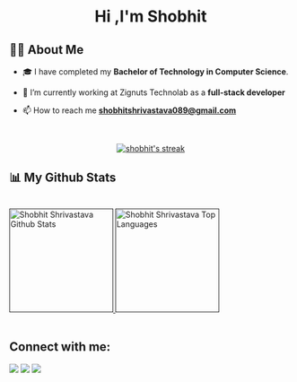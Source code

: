 
<h1 align="center">Hi <!--<img src="https://raw.githubusercontent.com/MartinHeinz/MartinHeinz/master/wave.gif" width="30px">-->,I'm Shobhit</h1>
<!-- <h3 align="center">❤️ to do programming.</h3>
 -->

## 🙋‍♂️ About Me

- 🎓 I have completed my **Bachelor of Technology in Computer Science**.

- 💼 I’m currently working at Zignuts Technolab as a **full-stack developer**

<!--- 👨‍💻 All of my projects are available at **[My Portfolio](https://shobhitshrivastava.netlify.app/)**-->

- 📫 How to reach me **shobhitshrivastava089@gmail.com**

<!-- - ⚡ Fun fact **I play game very often.** -->

<!--## 🚀 Languages and Tools:

<p align="left">
    <a href="https://www.java.com" target="_blank" rel="noreferrer"> <img src="https://raw.githubusercontent.com/devicons/devicon/master/icons/java/java-original.svg" alt="java" width="40" height="40"/> </a></a>
     <a href="https://www.php.com" target="_blank" rel="noreferrer"> <img src="https://raw.githubusercontent.com/devicons/devicon/master/icons/php/php-original.svg" alt="php" width="40" height="40"/> </a>
    <a href="https://www.w3schools.com/cpp/" target="_blank" rel="noreferrer">  </a><a href="https://www.python.org" target="_blank" rel="noreferrer"> <img src="https://raw.githubusercontent.com/devicons/devicon/master/icons/python/python-original.svg" alt="python" width="40" height="40"/> </a> </a> 
    <a href="https://www.w3.org/html/" target="_blank" rel="noreferrer"> <img src="https://raw.githubusercontent.com/devicons/devicon/master/icons/html5/html5-original-wordmark.svg" alt="html5" width="40" height="40"/> </a> 
    <a href="https://www.w3schools.com/css/" target="_blank" rel="noreferrer"> <img src="https://raw.githubusercontent.com/devicons/devicon/master/icons/css3/css3-original-wordmark.svg" alt="css3" width="40" height="40"/> </a>   <a href="https://getbootstrap.com" target="_blank" rel="noreferrer"> <img src="https://raw.githubusercontent.com/devicons/devicon/master/icons/bootstrap/bootstrap-plain-wordmark.svg" alt="bootstrap" width="40" height="40"/> </a> 
<a href="https://www.javascript.com/" target="_blank" rel="noreferrer"> <img src="https://raw.githubusercontent.com/devicons/devicon/master/icons/javascript/javascript-original.svg" alt="c" width="40" height="40"/> </a>    
<a href="https://www.mongodb.com/" target="_blank" rel="noreferrer"> <img src="https://raw.githubusercontent.com/devicons/devicon/master/icons/mongodb/mongodb-original.svg" alt="c" width="40" height="40"/> </a>
<a href="https://www.nodejs.com/" target="_blank" rel="noreferrer"> <img src="https://raw.githubusercontent.com/devicons/devicon/master/icons/nodejs/nodejs-original.svg" alt="c" width="40" height="40"/> </a>
<a href="https://developer.android.com" target="_blank" rel="noreferrer"> <img src="https://raw.githubusercontent.com/devicons/devicon/master/icons/android/android-original-wordmark.svg" alt="android" width="40" height="40"/>
    </p>
    -->

<br/>

<p align="center">
    <a href="https://github.com/ShobhitShrivastava089/github-readme-streak-stats">
        <img title="🔥 Get streak stats for your profile at git.io/streak-stats" alt="shobhit's streak" src="https://github-readme-streak-stats.herokuapp.com/?user=ShobhitShrivastava089&theme=black-ice&hide_border=true&stroke=0000&background=060A0CD0"/>
    </a>
</p>

## 📊 My Github Stats

  <br/>
  <a href =""> <img height = "185rem" alt="Shobhit Shrivastava Github Stats" src="https://github-readme-stats.vercel.app/api?username=ShobhitShrivastava089&show_icons=true&coun_private=true&theme=react&hide_border=true&bg_color=0D1117" /> </a>
  <a href =""><img height = "185rem" alt="Shobhit Shrivastava Top Languages" src="https://github-readme-stats.vercel.app/api/top-langs/?username=ShobhitShrivastava089&langs_count=8&count_private=true&layout=compact&theme=react&hide_border=true&bg_color=0D1117" /></a>
  <br/>


<br/>

## Connect with me:
<p align="left">

<a href = "https://www.linkedin.com/in/shobhitshrivastava089/"><img src="https://img.icons8.com/fluent/48/000000/linkedin.png"/></a>
<a href = "https://www.instagram.com/shobhitshrivastava081/"><img src="https://img.icons8.com/fluent/48/000000/instagram-new.png"/></a>
<a href = "https://www.facebook.com/shobhit.shrivastava.923724"><img src="https://img.icons8.com/fluent/48/000000/facebook.png"/></a>
